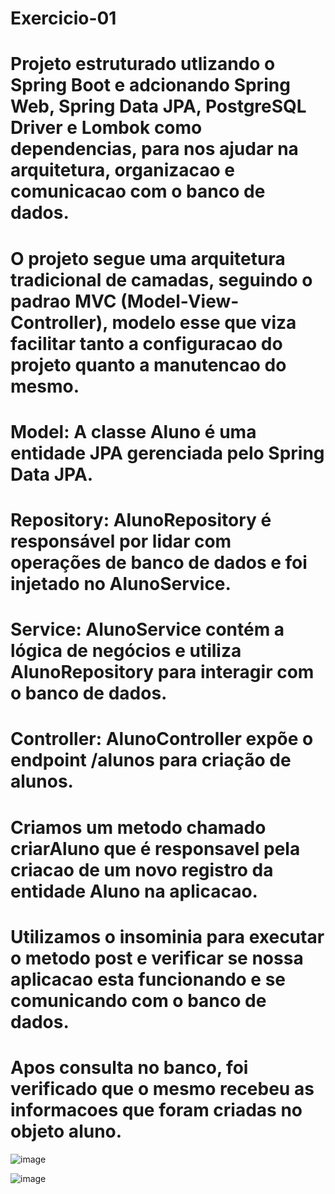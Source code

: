 # Exercicio-01

# Projeto estruturado utlizando o Spring Boot e adcionando Spring Web, Spring Data JPA, PostgreSQL Driver e Lombok como dependencias, para nos ajudar na arquitetura, organizacao e comunicacao com o banco de dados.

# O projeto segue uma arquitetura tradicional de camadas, seguindo o padrao MVC (Model-View-Controller), modelo esse que viza facilitar tanto a configuracao do projeto quanto a manutencao do mesmo.

# Model: A classe Aluno é uma entidade JPA gerenciada pelo Spring Data JPA.
# Repository: AlunoRepository é responsável por lidar com operações de banco de dados e foi injetado no AlunoService.
# Service: AlunoService contém a lógica de negócios e utiliza AlunoRepository para interagir com o banco de dados.
# Controller: AlunoController expõe o endpoint /alunos para criação de alunos.

# Criamos um metodo chamado criarAluno que é responsavel pela criacao de um novo registro da entidade Aluno na aplicacao.
# Utilizamos o insominia para executar o metodo post e verificar se nossa aplicacao esta funcionando e se comunicando com o banco de dados.
# Apos consulta no banco, foi verificado que o mesmo recebeu as informacoes que foram criadas no objeto aluno.

![image](https://github.com/user-attachments/assets/634e76a6-83eb-4967-8c53-0df16414a461)

![image](https://github.com/user-attachments/assets/a6b47a30-191b-4d6b-943f-db538555c6f9)

